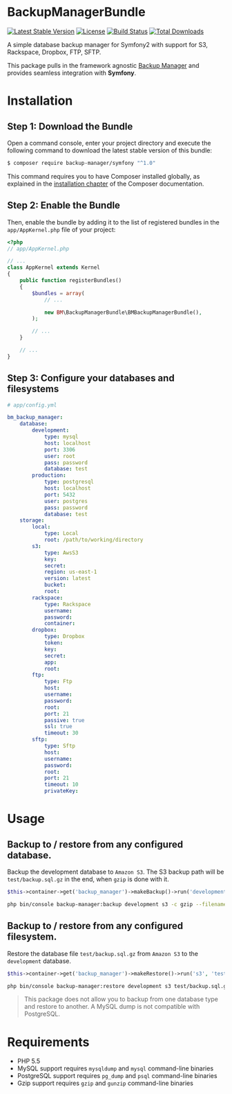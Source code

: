 BackupManagerBundle
===================

[![Latest Stable Version](https://poser.pugx.org/backup-manager/symfony/version.png)](https://packagist.org/packages/backup-manager/symfony)
[![License](https://poser.pugx.org/backup-manager/symfony/license.png)](https://packagist.org/packages/backup-manager/symfony)
[![Build Status](https://travis-ci.org/backup-manager/symfony.svg?branch=master)](https://travis-ci.org/backup-manager/symfony)
[![Total Downloads](https://poser.pugx.org/backup-manager/symfony/downloads.png)](https://packagist.org/packages/backup-manager/symfony)

A simple database backup manager for Symfony2 with support for S3, Rackspace, Dropbox, FTP, SFTP.

This package pulls in the framework agnostic [Backup Manager](https://github.com/backup-manager/backup-manager) and provides seamless integration with **Symfony**. 

Installation
============

Step 1: Download the Bundle
---------------------------

Open a command console, enter your project directory and execute the
following command to download the latest stable version of this bundle:

```bash
$ composer require backup-manager/symfony "^1.0"
```

This command requires you to have Composer installed globally, as explained
in the [installation chapter](https://getcomposer.org/doc/00-intro.md)
of the Composer documentation.

Step 2: Enable the Bundle
-------------------------

Then, enable the bundle by adding it to the list of registered bundles
in the `app/AppKernel.php` file of your project:

```php
<?php
// app/AppKernel.php

// ...
class AppKernel extends Kernel
{
    public function registerBundles()
    {
        $bundles = array(
            // ...

            new BM\BackupManagerBundle\BMBackupManagerBundle(),
        );

        // ...
    }

    // ...
}
```

Step 3: Configure your databases and filesystems
------------------------------------------------

```yaml
# app/config.yml

bm_backup_manager:
    database:
        development:
            type: mysql
            host: localhost
            port: 3306
            user: root
            pass: password
            database: test
        production:
            type: postgresql
            host: localhost
            port: 5432
            user: postgres
            pass: password
            database: test
    storage:
        local:
            type: Local
            root: /path/to/working/directory
        s3:
            type: AwsS3
            key:
            secret:
            region: us-east-1
            version: latest
            bucket:
            root:
        rackspace:
            type: Rackspace
            username:
            password:
            container:
        dropbox:
            type: Dropbox
            token:
            key:
            secret:
            app:
            root:
        ftp:
            type: Ftp
            host:
            username:
            password:
            root:
            port: 21
            passive: true
            ssl: true
            timeout: 30
        sftp:
            type: Sftp
            host:
            username:
            password:
            root:
            port: 21
            timeout: 10
            privateKey:
```

Usage
=====

Backup to / restore from any configured database.
-------------------------------------------------

Backup the development database to `Amazon S3`. The S3 backup path will be `test/backup.sql.gz` in the end, when `gzip` is done with it.

```php
$this->container->get('backup_manager')->makeBackup()->run('development', [new Destination('s3', 'test/backup.sql')], 'gzip');
```

```bash
php bin/console backup-manager:backup development s3 -c gzip --filename test/backup.sql
```

Backup to / restore from any configured filesystem.
---------------------------------------------------

Restore the database file `test/backup.sql.gz` from `Amazon S3` to the `development` database.

```php
$this->container->get('backup_manager')->makeRestore()->run('s3', 'test/backup.sql.gz', 'development', 'gzip');
```

```bash
php bin/console backup-manager:restore development s3 test/backup.sql.gz -c gzip 
```

> This package does not allow you to backup from one database type and restore to another. A MySQL dump is not compatible with PostgreSQL.

Requirements
============

- PHP 5.5
- MySQL support requires `mysqldump` and `mysql` command-line binaries
- PostgreSQL support requires `pg_dump` and `psql` command-line binaries
- Gzip support requires `gzip` and `gunzip` command-line binaries
